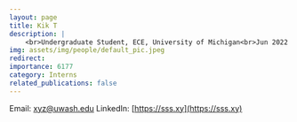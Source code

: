 ```yaml
---
layout: page
title: Kik T
description: |
    <br>Undergraduate Student, ECE, University of Michigan<br>Jun 2022 -- Present
img: assets/img/people/default_pic.jpeg
redirect: 
importance: 6177
category: Interns
related_publications: false
---
```

Email: [xyz@uwash.edu](mailto:xyz@uwash.edu)
LinkedIn: [https://sss.xy](https://sss.xy)
